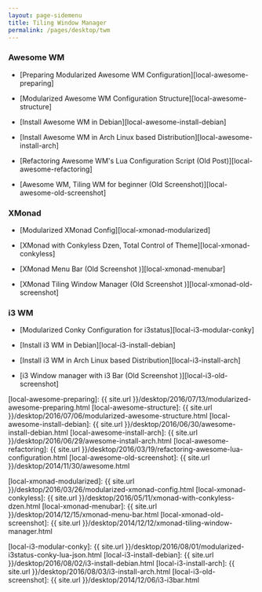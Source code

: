 ```yaml
---
layout: page-sidemenu
title: Tiling Window Manager
permalink: /pages/desktop/twm
---
```


### Awesome WM

*	[Preparing Modularized Awesome WM Configuration][local-awesome-preparing]

*	[Modularized Awesome WM Configuration Structure][local-awesome-structure]

*	[Install Awesome WM in Debian][local-awesome-install-debian]

*	[Install Awesome WM in Arch Linux based Distribution][local-awesome-install-arch]

*	[Refactoring Awesome WM's Lua Configuration Script (Old Post)][local-awesome-refactoring]

*	[Awesome WM, Tiling WM for beginner (Old Screenshot)][local-awesome-old-screenshot]
 
### XMonad

*	[Modularized XMonad Config][local-xmonad-modularized]

*	[XMonad with Conkyless Dzen, Total Control of Theme][local-xmonad-conkyless]

*	[XMonad Menu Bar (Old Screenshot )][local-xmonad-menubar]

*	[XMonad Tiling Window Manager (Old Screenshot )][local-xmonad-old-screenshot]

### i3 WM

*	[Modularized Conky Configuration for i3status][local-i3-modular-conky]

*	[Install i3 WM in Debian][local-i3-install-debian]

*	[Install i3 WM in Arch Linux based Distribution][local-i3-install-arch]

*	[i3 Window manager with i3 Bar (Old Screenshot )][local-i3-old-screenshot]

[//]: <> ( -- -- -- links below -- -- -- )

[local-awesome-preparing]:      {{ site.url }}/desktop/2016/07/13/modularized-awesome-preparing.html 
[local-awesome-structure]:      {{ site.url }}/desktop/2016/07/06/modularized-awesome-structure.html
[local-awesome-install-debian]: {{ site.url }}/desktop/2016/06/30/awesome-install-debian.html 
[local-awesome-install-arch]:   {{ site.url }}/desktop/2016/06/29/awesome-install-arch.html
[local-awesome-refactoring]:    {{ site.url }}/desktop/2016/03/19/refactoring-awesome-lua-configuration.html
[local-awesome-old-screenshot]: {{ site.url }}/desktop/2014/11/30/awesome.html

[local-xmonad-modularized]:    {{ site.url }}/desktop/2016/03/26/modularized-xmonad-config.html
[local-xmonad-conkyless]:      {{ site.url }}/desktop/2016/05/11/xmonad-with-conkyless-dzen.html
[local-xmonad-menubar]:        {{ site.url }}/desktop/2014/12/15/xmonad-menu-bar.html
[local-xmonad-old-screenshot]: {{ site.url }}/desktop/2014/12/12/xmonad-tiling-window-manager.html

[local-i3-modular-conky]:  {{ site.url }}/desktop/2016/08/01/modularized-i3status-conky-lua-json.html
[local-i3-install-debian]: {{ site.url }}/desktop/2016/08/02/i3-install-debian.html
[local-i3-install-arch]:   {{ site.url }}/desktop/2016/08/03/i3-install-arch.html
[local-i3-old-screenshot]: {{ site.url }}/desktop/2014/12/06/i3-i3bar.html
